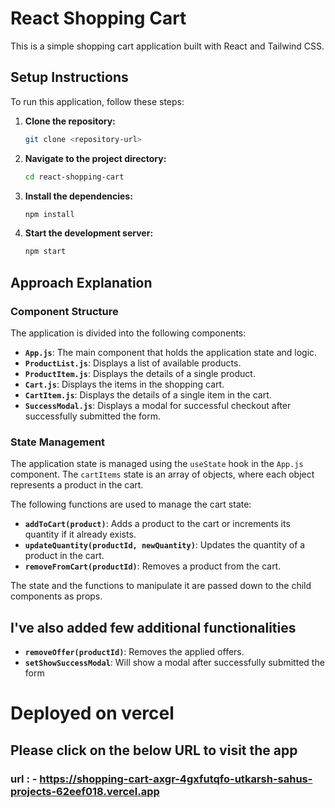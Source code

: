 # React Shopping Cart

This is a simple shopping cart application built with React and Tailwind CSS.

## Setup Instructions

To run this application, follow these steps:

1.  **Clone the repository:**
    ```bash
    git clone <repository-url>
    ```
2.  **Navigate to the project directory:**
    ```bash
    cd react-shopping-cart
    ```
3.  **Install the dependencies:**
    ```bash
    npm install
    ```
4.  **Start the development server:**
    ```bash
    npm start
    ```

## Approach Explanation

### Component Structure

The application is divided into the following components:

-   **`App.js`**: The main component that holds the application state and logic.
-   **`ProductList.js`**: Displays a list of available products.
-   **`ProductItem.js`**: Displays the details of a single product.
-   **`Cart.js`**: Displays the items in the shopping cart.
-   **`CartItem.js`**: Displays the details of a single item in the cart.
-   **`SuccessModal.js`**: Displays a modal for successful checkout after successfully submitted the form. 

### State Management

The application state is managed using the `useState` hook in the `App.js` component. The `cartItems` state is an array of objects, where each object represents a product in the cart.

The following functions are used to manage the cart state:

-   **`addToCart(product)`**: Adds a product to the cart or increments its quantity if it already exists.
-   **`updateQuantity(productId, newQuantity)`**: Updates the quantity of a product in the cart.
-   **`removeFromCart(productId)`**: Removes a product from the cart.

The state and the functions to manipulate it are passed down to the child components as props.

## I've also added few additional functionalities

-   **`removeOffer(productId)`**: Removes the applied offers.
-   **`setShowSuccessModal`**: Will show a modal after successfully submitted the form

# Deployed on vercel
## Please click on the below URL to visit the app
### url : - https://shopping-cart-axgr-4gxfutqfo-utkarsh-sahus-projects-62eef018.vercel.app
